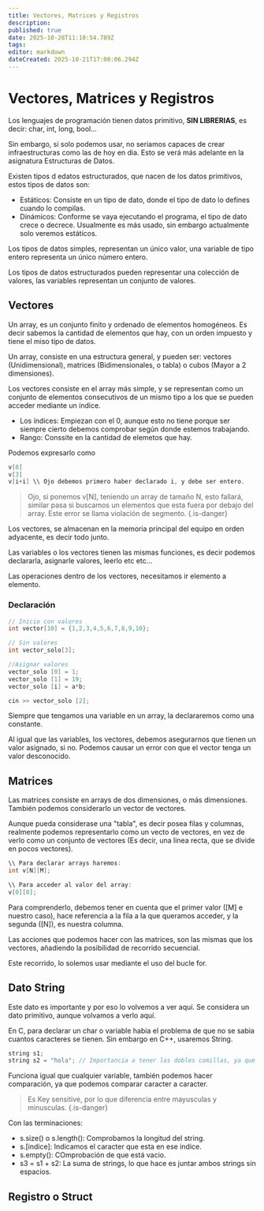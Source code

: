 ```yaml
---
title: Vectores, Matrices y Registros
description: 
published: true
date: 2025-10-28T11:10:54.789Z
tags: 
editor: markdown
dateCreated: 2025-10-21T17:00:06.294Z
---
```


# Vectores, Matrices y Registros

Los lenguajes de programación tienen datos primitivo, **SIN LIBRERIAS**, es decir: char, int, long, bool...

Sin embargo, si solo podemos usar, no seriamos capaces de crear infraestructuras como las de hoy en dia. Esto se verá más adelante en la asignatura Estructuras de Datos.

Existen tipos d edatos estructurados, que nacen de los datos primitivos, estos tipos de datos son:
- Estáticos: Consiste en un tipo de dato, donde el tipo de dato lo defines cuando lo compilas.
- Dinámicos: Conforme se vaya ejecutando el programa, el tipo de dato crece o decrece. Usualmente es más usado, sin embargo actualmente solo veremos estáticos.


Los tipos de datos simples, representan un único valor, una variable de tipo entero representa un único número entero.

Los tipos de datos estructurados pueden representar una colección de valores, las variables representan un conjunto de valores. 

## Vectores

Un array, es un conjunto finito y ordenado de elementos homogéneos. Es decir sabemos la cantidad de elementos que hay, con un orden impuesto y tiene el miso tipo de datos.

Un array, consiste en una estructura general, y pueden ser: vectores (Unidimensional), matrices (Bidimensionales, o tabla) o cubos (Mayor a 2 dimensiones).



Los vectores consiste en el array más simple, y se representan como un conjunto de elementos consecutivos de un mismo tipo a los que se pueden acceder mediante un índice. 
- Los índices: Empiezan con el 0, aunque esto no tiene porque ser siempre cierto debemos comprobar según donde estemos trabajando. 
- Rango: Conssite en la cantidad de elemetos que hay.

Podemos expresarlo como
```C++
v[0]
v[3]
v[i+i] \\ Ojo debemos primero haber declarado i, y debe ser entero.
```

> Ojo, si ponemos v[N], teniendo un array de tamaño N, esto fallará, similar pasa si buscamos un elementos que esta fuera por debajo del array. Este error se llama violación de segmento.
{.is-danger}

Los vectores, se almacenan en la memoria principal del equipo en orden adyacente, es decir todo junto.

Las variables o los vectores tienen las mismas funciones, es decir podemos declararla, asignarle valores, leerlo etc etc... 

Las operaciones dentro de los vectores, necesitamos ir elemento a elemento. 

### Declaración
```C++
// Inicio con valores
int vector[10] = {1,2,3,4,5,6,7,8,9,10};

// Sin valores
int vector_solo[3];

//Asignar valores
vector_solo [0] = 1;
vector_solo [1] = 19;
vector_solo [i] = a*b;

cin >> vector_solo [2];
```
Siempre que tengamos una variable en un array, la declararemos como una constante. 

Al igual que las variables, los vectores, debemos asegurarnos que tienen un valor asignado, si no. Podemos causar un error con que el vector tenga un valor desconocido.

## Matrices
Las matrices consiste en arrays de dos dimensiones, o más dimensiones. También podemos considerarlo un vector de vectores.

Aunque pueda considerase una "tabla", es decir posea filas y columnas, realmente podemos representarlo como un vecto de vectores, en vez de verlo como un conjunto de vectores (Es decir, una linea recta, que se divide en pocos vectores).

```C++
\\ Para declarar arrays haremos:
int v[N][M];

\\ Para acceder al valor del array:
v[0][0];
```
Para comprenderlo, debemos tener en cuenta que el primer valor ([M] e nuestro caso), hace referencia a la fila a la que queramos acceder, y la segunda ([N]), es nuestra columna.

Las acciones que podemos hacer con las matrices, son las mismas que los vectores, añadiendo la posibilidad de recorrido secuencial.


Este recorrido, lo solemos usar mediante el uso del bucle for.

## Dato String
Este dato es importante y por eso lo volvemos a ver aquí. Se considera un dato primitivo, aunque volvamos a verlo aquí.

En C, para declarar un char o variable habia el problema de que no se sabia cuantos caracteres se tienen.  Sin embargo en C++, usaremos String.

```C++ 
string s1;
string s2 = "hola"; // Importancia a tener las dobles comillas, ya que las comillas simples no sirven.
```

Funciona igual que cualquier variable, también podemos hacer comparación, ya que podemos comparar caracter a caracter.
> Es Key sensitive, por lo que diferencia entre mayusculas y minusculas.
{.is-danger}

Con las terminaciones:
- s.size() o s.length(): Comprobamos la longitud del string.
- s.[indice]: Indicamos el caracter que esta en ese indice.
- s.empty(): COmprobación de que está vacio.
- s3 = s1 + s2: La suma de strings, lo que hace es juntar ambos strings sin espacios.

## Registro o Struct